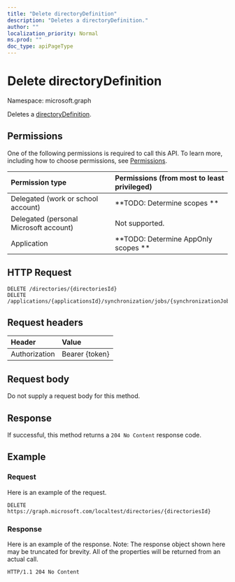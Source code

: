 ```yaml
---
title: "Delete directoryDefinition"
description: "Deletes a directoryDefinition."
author: ""
localization_priority: Normal
ms.prod: ""
doc_type: apiPageType
---
```


# Delete directoryDefinition

Namespace: microsoft.graph

Deletes a [directoryDefinition](../resources/directorydefinition.md).

## Permissions
One of the following permissions is required to call this API. To learn more, including how to choose permissions, see [Permissions](/concepts/permissions-reference.md).

|Permission type|Permissions (from most to least privileged)|
|:---|:---|
|Delegated (work or school account)|**TODO: Determine scopes **|
|Delegated (personal Microsoft account)|Not supported.|
|Application|**TODO: Determine AppOnly scopes **|

## HTTP Request
<!-- {
  "blockType": "ignored"
}
-->
``` http
DELETE /directories/{directoriesId}
DELETE /applications/{applicationsId}/synchronization/jobs/{synchronizationJobId}/schema/directories/{directoryDefinitionId}
```

## Request headers
|Header|Value|
|:---|:---|
|Authorization|Bearer {token}|

## Request body
Do not supply a request body for this method.

## Response
If successful, this method returns a `204 No Content` response code.

## Example

### Request
Here is an example of the request.
<!-- {
  "blockType": "request",
  "name": "delete_directorydefinition"
}
-->
``` http
DELETE https://graph.microsoft.com/localtest/directories/{directoriesId}
```

### Response
Here is an example of the response. Note: The response object shown here may be truncated for brevity. All of the properties will be returned from an actual call.
<!-- {
  "blockType": "response",
  "truncated": true
}
-->
``` http
HTTP/1.1 204 No Content
```

